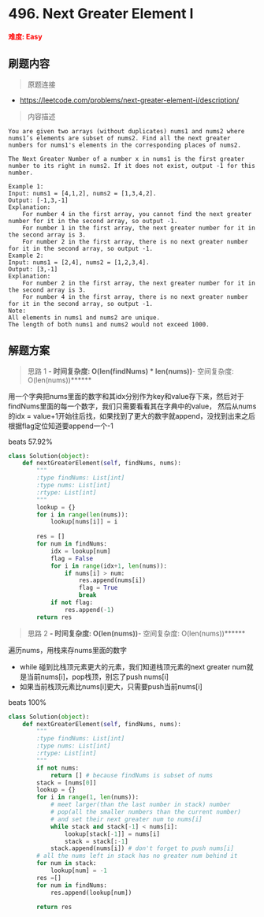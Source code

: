 # 496. Next Greater Element I

**<font color=red>难度: Easy</font>**

## 刷题内容

> 原题连接

* https://leetcode.com/problems/next-greater-element-i/description/

> 内容描述

```
You are given two arrays (without duplicates) nums1 and nums2 where nums1’s elements are subset of nums2. Find all the next greater numbers for nums1's elements in the corresponding places of nums2.

The Next Greater Number of a number x in nums1 is the first greater number to its right in nums2. If it does not exist, output -1 for this number.

Example 1:
Input: nums1 = [4,1,2], nums2 = [1,3,4,2].
Output: [-1,3,-1]
Explanation:
    For number 4 in the first array, you cannot find the next greater number for it in the second array, so output -1.
    For number 1 in the first array, the next greater number for it in the second array is 3.
    For number 2 in the first array, there is no next greater number for it in the second array, so output -1.
Example 2:
Input: nums1 = [2,4], nums2 = [1,2,3,4].
Output: [3,-1]
Explanation:
    For number 2 in the first array, the next greater number for it in the second array is 3.
    For number 4 in the first array, there is no next greater number for it in the second array, so output -1.
Note:
All elements in nums1 and nums2 are unique.
The length of both nums1 and nums2 would not exceed 1000.
```

## 解题方案

> 思路 1
******- 时间复杂度: O(len(findNums) * len(nums))******- 空间复杂度: O(len(nums))******



用一个字典把nums里面的数字和其idx分别作为key和value存下来，然后对于findNums里面的每一个数字，我们只需要看看其在字典中的value，
然后从nums的idx = value+1开始往后找，如果找到了更大的数字就append，没找到出来之后根据flag定位知道要append一个-1

beats 57.92%

```python
class Solution(object):
    def nextGreaterElement(self, findNums, nums):
        """
        :type findNums: List[int]
        :type nums: List[int]
        :rtype: List[int]
        """
        lookup = {}
        for i in range(len(nums)):
            lookup[nums[i]] = i
        
        res = []
        for num in findNums:
            idx = lookup[num]
            flag = False
            for i in range(idx+1, len(nums)):
                if nums[i] > num:
                    res.append(nums[i])
                    flag = True
                    break
            if not flag:
                res.append(-1)
        return res
```


> 思路 2
******- 时间复杂度: O(len(nums))******- 空间复杂度: O(len(nums))******

遍历nums，用栈来存nums里面的数字

- while 碰到比栈顶元素更大的元素，我们知道栈顶元素的next greater num就是当前nums[i]，pop栈顶，别忘了push nums[i]
- 如果当前栈顶元素比nums[i]更大，只需要push当前nums[i]

beats 100%

```python
class Solution(object):
    def nextGreaterElement(self, findNums, nums):
        """
        :type findNums: List[int]
        :type nums: List[int]
        :rtype: List[int]
        """    
        if not nums:
            return [] # because findNums is subset of nums
        stack = [nums[0]]
        lookup = {}
        for i in range(1, len(nums)):
            # meet larger(than the last number in stack) number
            # pop(all the smaller numbers than the current number)
            # and set their next greater num to nums[i]
            while stack and stack[-1] < nums[i]:
                lookup[stack[-1]] = nums[i]
                stack = stack[:-1]
            stack.append(nums[i]) # don't forget to push nums[i]
        # all the nums left in stack has no greater num behind it
        for num in stack: 
            lookup[num] = -1
        res =[]
        for num in findNums:
            res.append(lookup[num])
            
        return res 
```
